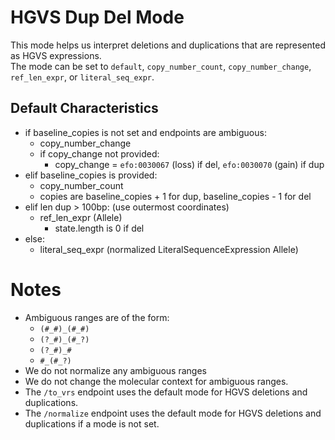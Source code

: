 # HGVS Dup Del Mode

This mode helps us interpret deletions and duplications that are represented as HGVS expressions.\
The mode can be set to `default`, `copy_number_count`, `copy_number_change`, `ref_len_expr`, or `literal_seq_expr`.


## Default Characteristics

- if baseline_copies is not set and endpoints are ambiguous:
    - copy_number_change
    - if copy_change not provided:
        - copy_change = `efo:0030067` (loss) if del, `efo:0030070` (gain) if dup
- elif baseline_copies is provided:
    - copy_number_count
    - copies are baseline_copies + 1 for dup, baseline_copies - 1 for del
- elif len dup > 100bp: (use outermost coordinates)
    - ref_len_expr (Allele)
      - state.length is 0 if del
- else:
    - literal_seq_expr (normalized LiteralSequenceExpression Allele)

# Notes

- Ambiguous ranges are of the form:
    - `(#_#)_(#_#)`
    - `(?_#)_(#_?)`
    - `(?_#)_#`
    - `#_(#_?)`
- We do not normalize any ambiguous ranges
- We do not change the molecular context for ambiguous ranges.
- The `/to_vrs` endpoint uses the default mode for HGVS deletions and duplications.
- The `/normalize` endpoint uses the default mode for HGVS deletions and duplications if a mode is not set.
